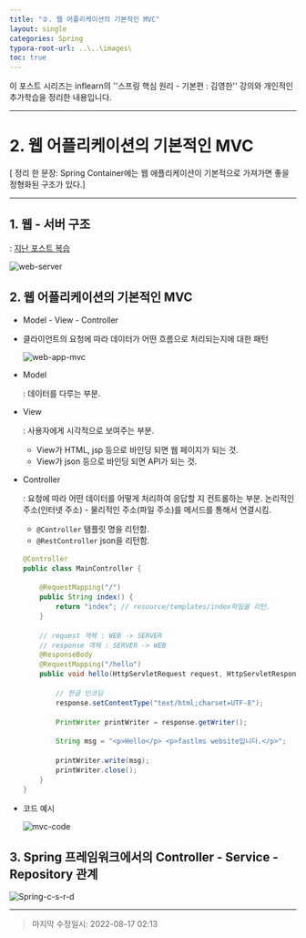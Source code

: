 ```yaml
---
title: "②. 웹 어플리케이션의 기본적인 MVC"
layout: single
categories: Spring
typora-root-url: ..\..\images\
toc: true
---
```


이 포스트 시리즈는 inflearn의 ''스프링 핵심 원리 - 기본편 : 김영한'' 강의와 개인적인 추가학습을 정리한 내용입니다.

------

# 2. 웹 어플리케이션의 기본적인 MVC

[ 정리 한 문장: Spring Container에는 웹 애플리케이션이 기본적으로 가져가면 좋을 정형화된 구조가 있다.]

------



## 1. 웹 - 서버 구조

: [지난 포스트 복습](https://jiyongyoon.github.io/server/webserver/)

![web-server](..\..\images\web-server.JPG)



## 2. 웹 어플리케이션의 기본적인 MVC

- Model - View - Controller

- 클라이언트의 요청에 따라 데이터가 어떤 흐름으로 처리되는지에 대한 패턴

  ![web-app-mvc](..\..\images\web-app-mvc.JPG)

- Model

  : 데이터를 다루는 부분.

- View

  : 사용자에게 시각적으로 보여주는 부분.

  - View가 HTML, jsp 등으로 바인딩 되면 웹 페이지가 되는 것.
  - View가 json 등으로 바인딩 되면 API가 되는 것.

- Controller

  : 요청에 따라 어떤 데이터를 어떻게 처리하여 응답할 지 컨트롤하는 부분. 논리적인 주소(인터넷 주소) - 물리적인 주소(파일 주소)를 메서드를 통해서 연결시킴.

  - `@Controller` 탬플릿 명을 리턴함.
  - `@RestController` json을 리턴함.

  ```java
  @Controller
  public class MainController {
  
      @RequestMapping("/")
      public String index() {
          return "index"; // resource/templates/index파일을 리턴.
      }
  
      // request 객체 : WEB -> SERVER
      // response 객체 : SERVER -> WEB
      @ResponseBody
      @RequestMapping("/hello")
      public void hello(HttpServletRequest request, HttpServletResponse response) throws IOException {
  
          // 한글 인코딩
          response.setContentType("text/html;charset=UTF-8");
  
          PrintWriter printWriter = response.getWriter();
  
          String msg = "<p>Hello</p> <p>fastlms website입니다.</p>";
  
          printWriter.write(msg);
          printWriter.close();
      }
  }
  ```

  

- 코드 예시

  ![mvc-code](..\..\images\mvc-code.JPG)



## 3. Spring 프레임워크에서의 Controller - Service - Repository 관계

![Spring-c-s-r-d](..\..\images\Spring-c-s-r-d.JPG)

------

> 마지막 수정일시: 2022-08-17 02:13